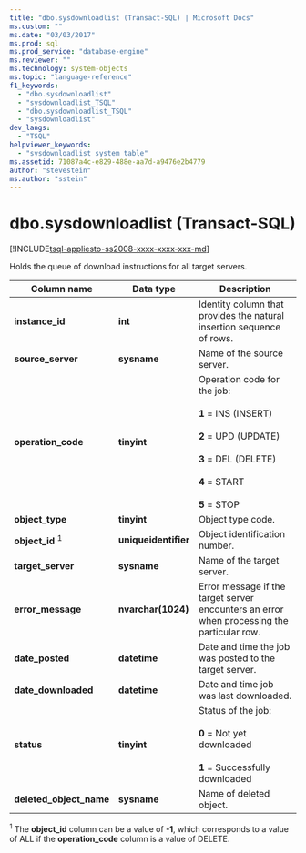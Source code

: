 ```yaml
---
title: "dbo.sysdownloadlist (Transact-SQL) | Microsoft Docs"
ms.custom: ""
ms.date: "03/03/2017"
ms.prod: sql
ms.prod_service: "database-engine"
ms.reviewer: ""
ms.technology: system-objects
ms.topic: "language-reference"
f1_keywords: 
  - "dbo.sysdownloadlist"
  - "sysdownloadlist_TSQL"
  - "dbo.sysdownloadlist_TSQL"
  - "sysdownloadlist"
dev_langs: 
  - "TSQL"
helpviewer_keywords: 
  - "sysdownloadlist system table"
ms.assetid: 71087a4c-e829-488e-aa7d-a9476e2b4779
author: "stevestein"
ms.author: "sstein"
---
```

# dbo.sysdownloadlist (Transact-SQL)
[!INCLUDE[tsql-appliesto-ss2008-xxxx-xxxx-xxx-md](../../includes/tsql-appliesto-ss2008-xxxx-xxxx-xxx-md.md)]

  Holds the queue of download instructions for all target servers.  
  
|Column name|Data type|Description|  
|-----------------|---------------|-----------------|  
|**instance_id**|**int**|Identity column that provides the natural insertion sequence of rows.|  
|**source_server**|**sysname**|Name of the source server.|  
|**operation_code**|**tinyint**|Operation code for the job:<br /><br /> **1** = INS (INSERT)<br /><br /> **2** = UPD (UPDATE)<br /><br /> **3** = DEL (DELETE)<br /><br /> **4** = START<br /><br /> **5** = STOP|  
|**object_type**|**tinyint**|Object type code.|  
|**object_id** <sup>1</sup>|**uniqueidentifier**|Object identification number.|  
|**target_server**|**sysname**|Name of the target server.|  
|**error_message**|**nvarchar(1024)**|Error message if the target server encounters an error when processing the particular row.|  
|**date_posted**|**datetime**|Date and time the job was posted to the target server.|  
|**date_downloaded**|**datetime**|Date and time job was last downloaded.|  
|**status**|**tinyint**|Status of the job:<br /><br /> **0** = Not yet downloaded<br /><br /> **1** = Successfully downloaded|  
|**deleted_object_name**|**sysname**|Name of deleted object.|  
  
 <sup>1</sup> The **object_id** column can be a value of **-1**, which corresponds to a value of ALL if the **operation_code** column is a value of DELETE.  
  
  
